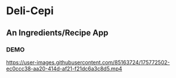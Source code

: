 # Deli-Cepi
## An Ingredients/Recipe App

### DEMO 
https://user-images.githubusercontent.com/85163724/175772502-ec0ccc38-aa20-414d-af21-f21dc6a3c8d5.mp4

